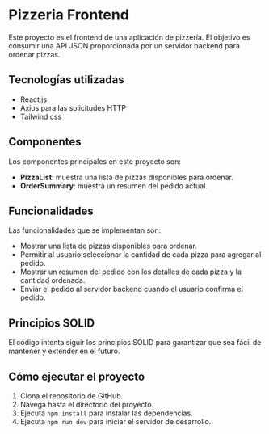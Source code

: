 # Pizzeria Frontend

Este proyecto es el frontend de una aplicación de pizzería. El objetivo es consumir una API JSON proporcionada por un servidor backend para ordenar pizzas.

## Tecnologías utilizadas

- React.js
- Axios para las solicitudes HTTP
- Tailwind css

## Componentes

Los componentes principales en este proyecto son:

- **PizzaList**: muestra una lista de pizzas disponibles para ordenar.
- **OrderSummary**: muestra un resumen del pedido actual.

## Funcionalidades

Las funcionalidades que se implementan son:

- Mostrar una lista de pizzas disponibles para ordenar.
- Permitir al usuario seleccionar la cantidad de cada pizza para agregar al pedido.
- Mostrar un resumen del pedido con los detalles de cada pizza y la cantidad ordenada.
- Enviar el pedido al servidor backend cuando el usuario confirma el pedido.


## Principios SOLID

El código intenta siguir los principios SOLID para garantizar que sea fácil de mantener y extender en el futuro.

## Cómo ejecutar el proyecto

1. Clona el repositorio de GitHub.
2. Navega hasta el directorio del proyecto.
3. Ejecuta `npm install` para instalar las dependencias.
4. Ejecuta `npm run dev` para iniciar el servidor de desarrollo.